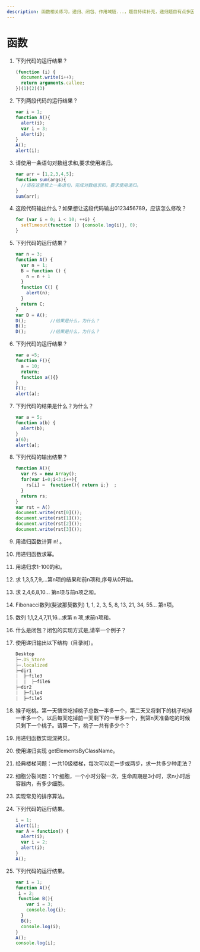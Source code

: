 ```yaml
---
description: 函数相关练习，递归、闭包、作用域链...，题目持续补充，递归题目有点多因为本人递归太差了···
---
```


# 函数

1. 下列代码的运行结果？
   ```js
   (function (i) {
     document.write(i++);
     return arguments.callee;
   })(1)(2)(3)
   ```
   
2. 下列两段代码的运行结果？
   ```js
   var i = 1;
   function A(){
     alert(i);
     var i = 3;
     alert(i);
   }	
   A();
   alert(i);
   ```
   
3. 请使用一条语句对数组求和,要求使用递归。
   ```js
   var arr = [1,2,3,4,5];
   function sum(args){	
     //请在这里填上一条语句，完成对数组求和，要求使用递归。
   }
   sum(arr); 
   ```
   
4. 这段代码输出什么？如果想让这段代码输出0123456789，应该怎么修改？
   ```js
   for (var i = 0; i < 10; ++i) {
     setTimeout(function () {console.log(i)}, 0);
   }
   ```
   
5. 下列代码的运行结果？
   ```js
   var n = 3;
   function A() {
     var n = 1;
     B = function () {
       n = n + 1
     }
     function C() {
       alert(n);
     }
     return C;
   }
   var D = A();
   D(); 		//结果是什么，为什么？
   B();
   D(); 		//结果是什么，为什么？
   ```
   
6. 下列代码的运行结果？
   ```js
   var a =5;
   function F(){
     a = 10;
     return;
     function a(){}
   }
   F();
   alert(a);
   ```

7. 下列代码的结果是什么？为什么？
   ```js
   var a = 5;
   function a(b) {
     alert(b);
   }
   a(6);
   alert(a); 
   ```

8. 下列代码的输出结果？
   ```js
   function A(){
     var rs = new Array();
     for(var i=0;i<3;i++){
       rs[i] =  function(){ return i;}  ;
     }
     return rs;
   }
   var rst = A()
   document.write(rst[0]());
   document.write(rst[1]());
   document.write(rst[2]());
   document.write(rst[3]());	
   ```
   
9. 用递归函数计算 n! 。<br/>

10. 用递归函数求幂。<br/>

11. 用递归求1-100的和。<br/>

12. 求 1,3,5,7,9,...第n项的结果和前n项和,序号从0开始。<br/>

13. 求 2,4,6,8,10... 第n项与前n项之和。<br/>

14. Fibonacci数列(斐波那契数列) 1, 1, 2, 3, 5, 8, 13, 21, 34, 55... 第n项。<br/>

15. 数列 1,1,2,4,7,11,16...求第 n 项,求前n项和。<br/>

16. 什么是闭包？闭包的实现方式是,请举一个例子？<br/>

17. 使用递归输出以下结构（目录树）。
    ```js
    Desktop
    ├─.DS_Store
    ├─.localized
    ├─dir1
    |  ├─file3
    |  |  ├─file6
    ├─dir2
    |  ├─file4
    |  ├─file5
    ```
    
18. 猴子吃桃。第一天悟空吃掉桃子总数一半多一个，第二天又将剩下的桃子吃掉一半多一个，以后每天吃掉前一天剩下的一半多一个，到第n天准备吃的时候只剩下一个桃子。请算一下，桃子一共有多少个？ <br/>

19. 用递归函数实现深拷贝。<br/>

20. 使用递归实现 getElementsByClassName。<br/>

21. 经典楼梯问题：一共10级楼梯，每次可以走一步或两步，求一共多少种走法？<br/>

22. 细胞分裂问题：1个细胞，一个小时分裂一次，生命周期是3小时，求n小时后容器内，有多少细胞。<br/>

23. 实现常见的排序算法。<br/>

24. 下列代码的运行结果。
    ```js
    i = 1; 
    alert(i); 
    var A = function() { 
      alert(i); 
      var i = 2; 
      alert(i); 
    } 
    A(); 
    ```
25. 下列代码的运行结果。
     ```js
     var i = 1;
     function A(){
      i = 2;	
      function B(){
         var i = 3;
         console.log(i);
       }
       B();
       console.log(i);
     }
     A();
     console.log(i);
     ```

